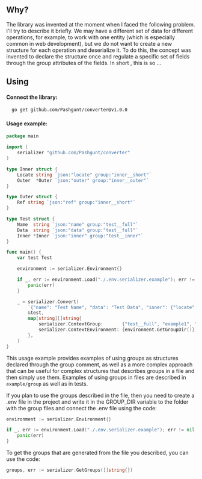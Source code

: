 ## Why?

The library was invented at the moment when I faced the following problem. I'll try to describe it briefly.  We may have a different set of data for different operations, for example, to work with one entity (which is especially common in web development), but we do not want to create a new structure for each operation and deserialize it. To do this, the concept was invented to declare the structure once and regulate a specific set of fields through the group attributes of the fields. In short , this is so ...

## Using

#### Connect the library:

```bash
  go get github.com/Pashgunt/converter@v1.0.0
```

#### Usage example:

```go
package main

import (
	serializer "github.com/Pashgunt/converter"
)

type Inner struct {
	Locate string `json:"locate" group:"inner__short"`
	Outer  *Outer `json:"outer" group:"inner__outer"`
}

type Outer struct {
	Ref string `json:"ref" group:"inner__short"`
}

type Test struct {
	Name  string `json:"name" group:"test__full"`
	Data  string `json:"data" group:"test__full"`
	Inner *Inner `json:"inner" group:"test__inner"`
}

func main() {
	var test Test

	environment := serializer.Environment{}

	if _, err := environment.Load("./.env.serializer.example"); err != nil {
		panic(err)
	}

	_ = serializer.Convert(
		`{"name": "Test Name", "data": "Test Data", "inner": {"locate": "Test Inner Locate","outer": {"ref": "Test Outer Ref"}}}`,
		&test,
		map[string][]string{
			serializer.ContextGroup:       {"test__full", "example1", "example6", "inner__outer"},
			serializer.ContextEnvironment: {environment.GetGroupDir()},
		},
	)
}
```

This usage example provides examples of using groups as structures declared through the group comment, as well as a more complex approach that can be useful for complex structures that describes groups in a file and then simply use them.
Examples of using groups in files are described in `example/group` as well as in tests.

If you plan to use the groups described in the file, then you need to create a .env file in the project and write it in the GROUP_DIR variable to the folder with the group files and connect the .env file using the code:

```go
environment := serializer.Environment{}

if _, err := environment.Load("./.env.serializer.example"); err != nil {
    panic(err)
}
```

To get the groups that are generated from the file you described, you can use the code:

```go
groups, err := serializer.GetGroups([]string{})
```